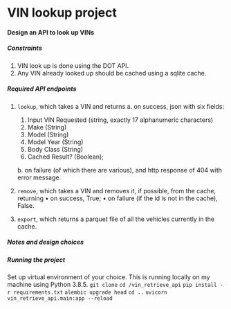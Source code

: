 # VIN lookup project

#### Design an API to look up VINs

##### Constraints

1. VIN look up is done using the DOT API. 
1. Any VIN already looked up should be cached using a sqlite cache.

##### Required API endpoints

1. `lookup`, which takes a VIN and returns
    a. on success, json with six fields:
      1. Input VIN Requested (string, exactly 17 alphanumeric characters)
      1. Make (String)
      1. Model (String)
      1. Model Year (String)
      1. Body Class (String)
      1. Cached Result? (Boolean);

    b. on failure (of which there are various), and http response of 404 with error message.
1. `remove`, which takes a VIN and removes it, if possible, from the cache, returning
    • on success, True;
    • on failure (if the id is not in the cache), False.
1. `export`, which returns a parquet file of all the vehicles currently in the cache.


##### Notes and design choices



##### Running the project
Set up virtual environment of your choice. This is running locally on my machine using Python 3.8.5.
`git clone`
`cd /vin_retrieve_api`
`pip install -r requirements.txt`
`alembic upgrade head`
`cd ..`
`uvicorn vin_retrieve_api.main:app --reload`
